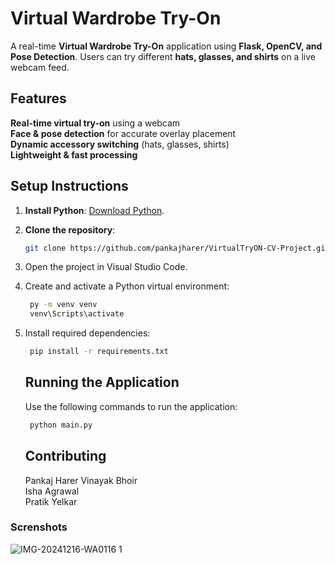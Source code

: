 #  Virtual Wardrobe Try-On

A real-time **Virtual Wardrobe Try-On** application using **Flask, OpenCV, and Pose Detection**. Users can try different **hats, glasses, and shirts** on a live webcam feed.

## Features
 **Real-time virtual try-on** using a webcam  
 **Face & pose detection** for accurate overlay placement  
 **Dynamic accessory switching** (hats, glasses, shirts)  
 **Lightweight & fast processing**  


## Setup Instructions
1. **Install Python**: [Download Python](https://www.python.org/downloads/).
2. **Clone the repository**:
   ```bash
   git clone https://github.com/pankajharer/VirtualTryON-CV-Project.git

    ```

3. Open the project in Visual Studio Code.
4. Create and activate a Python virtual environment:
   ```bash
    py -m venv venv
    venv\Scripts\activate
    ```
5. Install required dependencies:
   ```bash
    pip install -r requirements.txt
    ```

   ## Running the Application
   Use the following commands to run the application:
   ```bash
    python main.py
   ```


   ## Contributing
    Pankaj Harer 
    Vinayak Bhoir   
    Isha Agrawal  
    Pratik Yelkar

### Screnshots
![IMG-20241216-WA0116 1](https://github.com/user-attachments/assets/4af05768-1bdc-4890-8deb-9177bb645f78)

